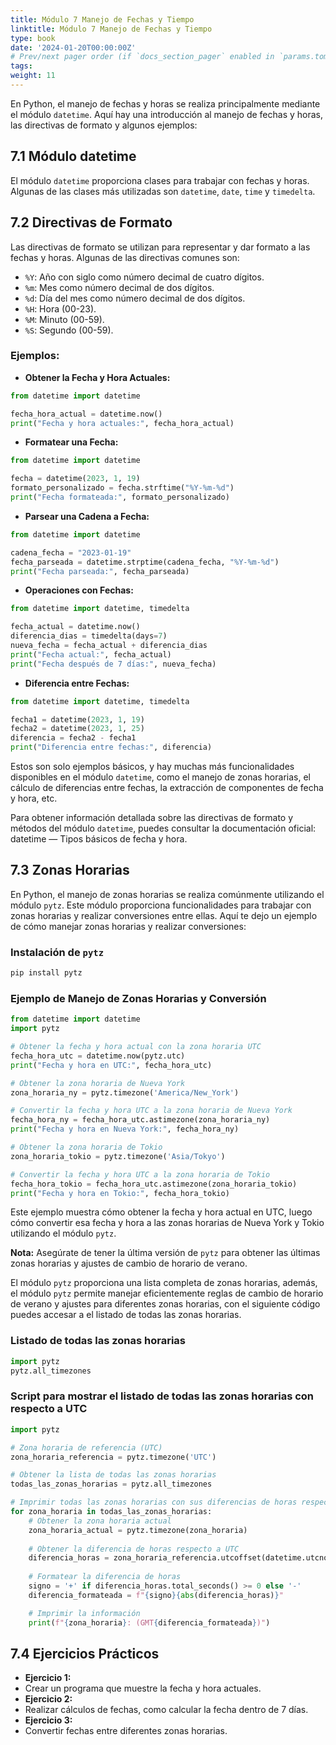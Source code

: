 ```yaml
---
title: Módulo 7 Manejo de Fechas y Tiempo
linktitle: Módulo 7 Manejo de Fechas y Tiempo
type: book
date: '2024-01-20T00:00:00Z'
# Prev/next pager order (if `docs_section_pager` enabled in `params.toml`)
tags: 
weight: 11
---
```



En Python, el manejo de fechas y horas se realiza principalmente mediante el módulo `datetime`. Aquí hay una introducción al manejo de fechas y horas, las directivas de formato y algunos ejemplos:

## 7.1 **Módulo datetime**

El módulo `datetime` proporciona clases para trabajar con fechas y horas. Algunas de las clases más utilizadas son `datetime`, `date`, `time` y `timedelta`.

## 7.**2 Directivas de Formato**

Las directivas de formato se utilizan para representar y dar formato a las fechas y horas. Algunas de las directivas comunes son:

- `%Y`: Año con siglo como número decimal de cuatro dígitos.
- `%m`: Mes como número decimal de dos dígitos.
- `%d`: Día del mes como número decimal de dos dígitos.
- `%H`: Hora (00-23).
- `%M`: Minuto (00-59).
- `%S`: Segundo (00-59).

### **Ejemplos:**

- **Obtener la Fecha y Hora Actuales:**

```python
from datetime import datetime

fecha_hora_actual = datetime.now()
print("Fecha y hora actuales:", fecha_hora_actual)
```

- **Formatear una Fecha:**

```python
from datetime import datetime

fecha = datetime(2023, 1, 19)
formato_personalizado = fecha.strftime("%Y-%m-%d")
print("Fecha formateada:", formato_personalizado)
```

- **Parsear una Cadena a Fecha:**

```python
from datetime import datetime

cadena_fecha = "2023-01-19"
fecha_parseada = datetime.strptime(cadena_fecha, "%Y-%m-%d")
print("Fecha parseada:", fecha_parseada)
```

- **Operaciones con Fechas:**

```python
from datetime import datetime, timedelta

fecha_actual = datetime.now()
diferencia_dias = timedelta(days=7)
nueva_fecha = fecha_actual + diferencia_dias
print("Fecha actual:", fecha_actual)
print("Fecha después de 7 días:", nueva_fecha)
```

- **Diferencia entre Fechas:**

```python
from datetime import datetime, timedelta

fecha1 = datetime(2023, 1, 19)
fecha2 = datetime(2023, 1, 25)
diferencia = fecha2 - fecha1
print("Diferencia entre fechas:", diferencia)
```

Estos son solo ejemplos básicos, y hay muchas más funcionalidades disponibles en el módulo `datetime`, como el manejo de zonas horarias, el cálculo de diferencias entre fechas, la extracción de componentes de fecha y hora, etc.

Para obtener información detallada sobre las directivas de formato y métodos del módulo `datetime`, puedes consultar la documentación oficial: datetime — Tipos básicos de fecha y hora.

## 7.3 Zonas Horarias

En Python, el manejo de zonas horarias se realiza comúnmente utilizando el módulo `pytz`. Este módulo proporciona funcionalidades para trabajar con zonas horarias y realizar conversiones entre ellas. Aquí te dejo un ejemplo de cómo manejar zonas horarias y realizar conversiones:

### Instalación de `pytz`

```bash
pip install pytz
```

### Ejemplo de Manejo de Zonas Horarias y Conversión

```python
from datetime import datetime
import pytz

# Obtener la fecha y hora actual con la zona horaria UTC
fecha_hora_utc = datetime.now(pytz.utc)
print("Fecha y hora en UTC:", fecha_hora_utc)

# Obtener la zona horaria de Nueva York
zona_horaria_ny = pytz.timezone('America/New_York')

# Convertir la fecha y hora UTC a la zona horaria de Nueva York
fecha_hora_ny = fecha_hora_utc.astimezone(zona_horaria_ny)
print("Fecha y hora en Nueva York:", fecha_hora_ny)

# Obtener la zona horaria de Tokio
zona_horaria_tokio = pytz.timezone('Asia/Tokyo')

# Convertir la fecha y hora UTC a la zona horaria de Tokio
fecha_hora_tokio = fecha_hora_utc.astimezone(zona_horaria_tokio)
print("Fecha y hora en Tokio:", fecha_hora_tokio)
```

Este ejemplo muestra cómo obtener la fecha y hora actual en UTC, luego cómo convertir esa fecha y hora a las zonas horarias de Nueva York y Tokio utilizando el módulo `pytz`.

**Nota:** Asegúrate de tener la última versión de `pytz` para obtener las últimas zonas horarias y ajustes de cambio de horario de verano.

El módulo `pytz` proporciona una lista completa de zonas horarias, además, el módulo `pytz` permite manejar eficientemente reglas de cambio de horario de verano y ajustes para diferentes zonas horarias, con el siguiente código puedes accesar a el listado de todas las zonas horarias.

### Listado de todas las zonas horarias

```python
import pytz
pytz.all_timezones
```

### Script para mostrar el listado de todas las zonas horarias con respecto a UTC

```python
import pytz

# Zona horaria de referencia (UTC)
zona_horaria_referencia = pytz.timezone('UTC')

# Obtener la lista de todas las zonas horarias
todas_las_zonas_horarias = pytz.all_timezones

# Imprimir todas las zonas horarias con sus diferencias de horas respecto a UTC
for zona_horaria in todas_las_zonas_horarias:
    # Obtener la zona horaria actual
    zona_horaria_actual = pytz.timezone(zona_horaria)
    
    # Obtener la diferencia de horas respecto a UTC
    diferencia_horas = zona_horaria_referencia.utcoffset(datetime.utcnow()) - zona_horaria_actual.utcoffset(datetime.utcnow())
    
    # Formatear la diferencia de horas
    signo = '+' if diferencia_horas.total_seconds() >= 0 else '-'
    diferencia_formateada = f"{signo}{abs(diferencia_horas)}"

    # Imprimir la información
    print(f"{zona_horaria}: (GMT{diferencia_formateada})")
```

## 7.4 Ejercicios Prácticos

- **Ejercicio 1:**
- Crear un programa que muestre la fecha y hora actuales.
- **Ejercicio 2:**
- Realizar cálculos de fechas, como calcular la fecha dentro de 7 días.
- **Ejercicio 3:**
- Convertir fechas entre diferentes zonas horarias.
